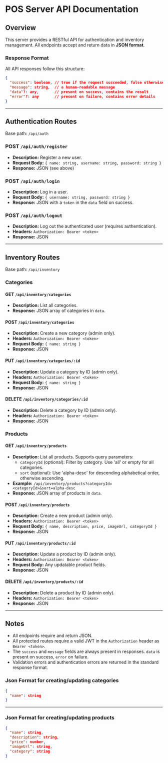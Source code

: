 # POS Server API Documentation

## Overview

This server provides a RESTful API for authentication and inventory management. All endpoints accept and return data in **JSON format**.

### Response Format

All API responses follow this structure:

```json
{
  "success": boolean, // true if the request succeeded, false otherwise
  "message": string,  // a human-readable message
  "data"?: any,       // present on success, contains the result
  "error"?: any       // present on failure, contains error details
}
```

---

## Authentication Routes

Base path: `/api/auth`

### POST `/api/auth/register`

- **Description:** Register a new user.
- **Request Body:** `{ name: string, username: string, password: string }`
- **Response:** JSON (see above)

### POST `/api/auth/login`

- **Description:** Log in a user.
- **Request Body:** `{ username: string, password: string }`
- **Response:** JSON with a `token` in the `data` field on success.

### POST `/api/auth/logout`

- **Description:** Log out the authenticated user (requires authentication).
- **Headers:** `Authorization: Bearer <token>`
- **Response:** JSON

---

## Inventory Routes

Base path: `/api/inventory`

### Categories

#### GET `/api/inventory/categories`

- **Description:** List all categories.
- **Response:** JSON array of categories in `data`.

#### POST `/api/inventory/categories`

- **Description:** Create a new category (admin only).
- **Headers:** `Authorization: Bearer <token>`
- **Request Body:** `{ name: string }`
- **Response:** JSON

#### PUT `/api/inventory/categories/:id`

- **Description:** Update a category by ID (admin only).
- **Headers:** `Authorization: Bearer <token>`
- **Request Body:** `{ name: string }`
- **Response:** JSON

#### DELETE `/api/inventory/categories/:id`

- **Description:** Delete a category by ID (admin only).
- **Headers:** `Authorization: Bearer <token>`
- **Response:** JSON

### Products

#### GET `/api/inventory/products`

- **Description:** List all products. Supports query parameters:
  - `categoryId` (optional): Filter by category. Use 'all' or empty for all categories.
  - `sort` (optional): Use 'alpha-desc' for descending alphabetical order, otherwise ascending.
- **Example:** `/api/inventory/products?categoryId=<categoryId>&sort=alpha-desc`
- **Response:** JSON array of products in `data`.

#### POST `/api/inventory/products`

- **Description:** Create a new product (admin only).
- **Headers:** `Authorization: Bearer <token>`
- **Request Body:** `{ name, description, price, imageUrl, categoryId }`
- **Response:** JSON

#### PUT `/api/inventory/products/:id`

- **Description:** Update a product by ID (admin only).
- **Headers:** `Authorization: Bearer <token>`
- **Request Body:** Any updatable product fields.
- **Response:** JSON

#### DELETE `/api/inventory/products/:id`

- **Description:** Delete a product by ID (admin only).
- **Headers:** `Authorization: Bearer <token>`
- **Response:** JSON

---

## Notes

- All endpoints require and return JSON.
- All protected routes require a valid JWT in the `Authorization` header as `Bearer <token>`.
- The `success` and `message` fields are always present in responses. `data` is present on success, `error` on failure.
- Validation errors and authentication errors are returned in the standard response format.

### Json Format for creating/updating categories

```json
{
  "name": string
}
```

---

### Json Format for creating/updating products

```json
{
  "name": string,
  "description": string,
  "price": number,
  "imageUrl": string,
  "category": string
}
```
